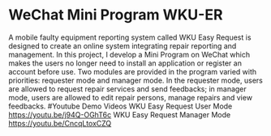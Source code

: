 # WeChat Mini Program WKU-ER
A mobile faulty equipment reporting system called WKU Easy Request is designed to create an online system integrating repair reporting and management. In this project, I develop a Mini Program on WeChat which makes the users no longer need to install an application or register an account before use. Two modules are provided in the program varied with priorities: requester mode and manager mode. In the requester mode, users are allowed to request repair services and send feedbacks; in manager mode, users are allowed to edit repair persons, manage repairs and view feedbacks.
#Youtube Demo Videos 
WKU Easy Request User Mode https://youtu.be/j94Q-OGhT6c
WKU Easy Request Manager Mode https://youtu.be/CncqLtoxCZQ
